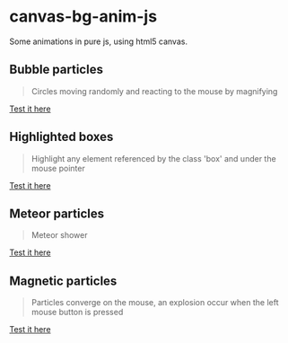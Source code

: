 # canvas-bg-anim-js

Some animations in pure js, using html5 canvas.

## Bubble particles
> Circles moving randomly and reacting to the mouse by magnifying

[Test it here](https://hazurl.github.io/canvas-bg-anim-js/html/bubble_particles.html)

## Highlighted boxes
> Highlight any element referenced by the class 'box' and under the mouse pointer

[Test it here](https://hazurl.github.io/canvas-bg-anim-js/html/highlighted_boxes.html)

## Meteor particles
> Meteor shower

[Test it here](https://hazurl.github.io/canvas-bg-anim-js/html/meteors.html)

## Magnetic particles
> Particles converge on the mouse, an explosion occur when the left mouse button is pressed

[Test it here](https://hazurl.github.io/canvas-bg-anim-js/html/attarction.html)
